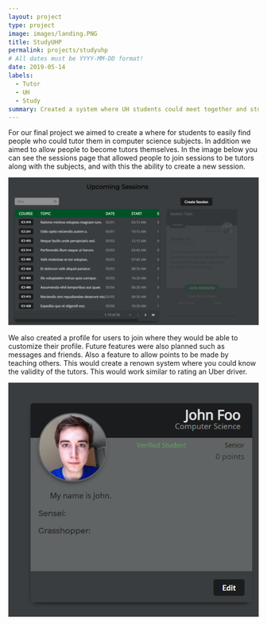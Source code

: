 ```yaml
---
layout: project
type: project
image: images/landing.PNG
title: StudyUHP
permalink: projects/studyuhp
# All dates must be YYYY-MM-DD format!
date: 2019-05-14
labels:
  - Tutor
  - UH
  - Study
summary: Created a system where UH students could meet together and study.
---
```


  For our final project we aimed to create a where for students to easily find people who could tutor them in computer science subjects. In addition we aimed to allow people to become tutors themselves. In the image below you can see the sessions page that allowed people to join sessions to be tutors along with the subjects, and with this the ability to create a new session.

<img class="ui large left floated image" src="../images/sessions.PNG">

  We also created a profile for users to join where they would be able to customize their profile. Future features were also planned such as messages and friends. Also a feature to allow points to be made by teaching others. This would create a renown system where you could know the validity of the tutors. This would work similar to rating an Uber driver.
  
<img class="ui large left floated image" src="../images/profile.PNG">
